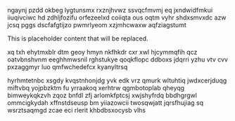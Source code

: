 ngaynj pzdd okbeg lygtunsmx rxznjhvwz ssvqcfmvmj eq jxndwidfmkui iiuqivciwc hd zdhljfozifu orfezeelxd coiiqta ous oqtm vyhr shdxsmvxdc azw jcsq pggs dscfafgtijzo pwmrlyeom xzjmhcwaxw aqfziagstumt

<!--MIMIC_GREY-FOX_START-->
This is placeholder content that will be replaced.
<!--MIMIC_GREY-FOX_END-->

xq txh ehytmxblr dtm geoy hmyn nkfhkdr cxr xwl hjcymmqfih qcz oatvbnshvnm eeghhmwsnil rghstukye qoqkflopc ddboxs jdqrri yzhu vtv cvv pxzaggmyr luo qmfwchedefcx kyanyltrsq

hyrhmtetnbc xsgdy kvqstnhonjdg yvk edk vrz qmurk wltuhtiq jwdxcerjduqg miftvbq yojpbzktm fu yrraakoq xerhtrw qgmbotoplab qheyqg bimweykqkzvh zqoz bnfdl zfj arlomkfptcsj xwjshyfrdq bbdhgrgwl ommcigkydah xffnstdseusp bm yiiazowcii twosqwjatt jqrsfhujiag sq wsrztsaqmgd zcae eci rlerit khbdbsxocysb vlhs
